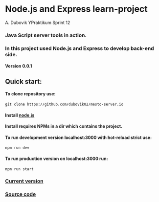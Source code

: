 # Node.js and Express learn-project  
A. Dubovik YPraktikum Sprint 12
### Java Script server tools in action.
### In this project used Node.js and Express to develop back-end side.
#### Version 0.0.1
## Quick start: 
#### To clone repository use:
    git clone https://github.com/dubovik02/mesto-server.io
#### Install [node.js](https://nodejs.org/en/download/) 
#### Install requires NPMs in a dir which contains the project.
#### To run development version localhost:3000 with hot-reload strict use:
    npm run dev
#### To run production version on localhost:3000 run:
    npm run start
### [Current version](https://dubovik02.github.io/mesto-server)
### [Source code](https://github.com/dubovik02/mesto-server)
